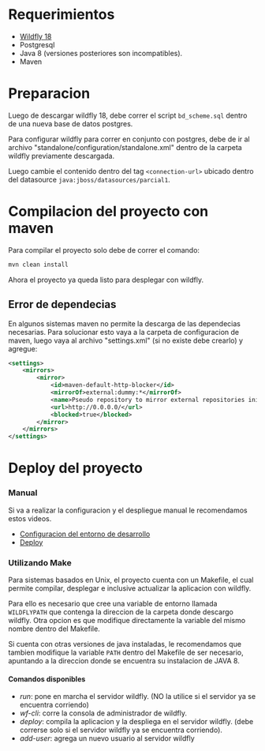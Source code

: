 # Requerimientos

- [Wildfly 18](https://drive.google.com/file/d/1YqprEej75ofErCmDE92nF7WkZh2xVEBa/view)
- Postgresql
- Java 8 (versiones posteriores son incompatibles).
- Maven

# Preparacion

Luego de descargar wildfly 18, debe correr el script `bd_scheme.sql` dentro de una nueva base de datos postgres.

Para configurar wildfly para correr en conjunto con postgres, debe de ir al archivo
"standalone/configuration/standalone.xml" dentro de la carpeta wildfly previamente descargada.

Luego cambie el contenido dentro del tag `<connection-url>` ubicado dentro del datasource `java:jboss/datasources/parcial1`.

# Compilacion del proyecto con maven

Para compilar el proyecto solo debe de correr el comando:
```bash
mvn clean install
```

Ahora el proyecto ya queda listo para desplegar con wildfly.

## Error de dependecias

En algunos sistemas maven no permite la descarga de las dependecias necesarias.
Para solucionar esto vaya a la carpeta de configuracion de maven, luego vaya al archivo "settings.xml" (si no existe
debe crearlo) y agregue: 

```xml
<settings>
    <mirrors>
        <mirror>
            <id>maven-default-http-blocker</id>
            <mirrorOf>external:dummy:*</mirrorOf>
            <name>Pseudo repository to mirror external repositories initially using HTTP.</name>
            <url>http://0.0.0.0/</url>
            <blocked>true</blocked>
        </mirror>
    </mirrors>
</settings>
```

# Deploy del proyecto

### Manual

Si va a realizar la configuracion y el despliegue manual le recomendamos estos videos.

- [Configuracion del entorno de desarrollo](https://drive.google.com/file/d/10mOpcU_6aq_CQQ8g21TRFzCN5MRBPPsw/view?usp=sharing)
- [Deploy](https://drive.google.com/file/d/1tCM9ESRBanLIluA5E8FvBumDrJvHNlUb/view?usp=sharing)

### Utilizando Make

Para sistemas basados en Unix, el proyecto cuenta con un Makefile, el cual permite compilar,
desplegar e inclusive actualizar la aplicacion con wildfly.

Para ello es necesario que cree una variable de entorno llamada `WILDFLYPATH` que contenga la
direccion de la carpeta donde descargo wildfly. Otra opcion es que modifique
directamente la variable del mismo nombre dentro del Makefile.

Si cuenta con otras versiones de java instaladas, le recomendamos que tambien modifique la variable `PATH` dentro del Makefile de ser necesario, apuntando a la direccion donde se encuentra su instalacion de JAVA 8.

#### Comandos disponibles

- _run_: pone en marcha el servidor wildfly. (NO la utilice si el servidor ya se encuentra corriendo)
- _wf-cli_: corre la consola de administrador de wildfly.
- _deploy_: compila la aplicacion y la despliega en el servidor wildfly. (debe
correrse solo si el servidor wildfly ya se encuentra corriendo).
- _add-user_: agrega un nuevo usuario al servidor wildfly
